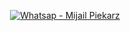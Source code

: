 <p align="center">
  <a href="whatsapp://send?phone=5491165879953" target="_blank">
  <img alt="Whatsap - Mijail Piekarz" src="https://img.shields.io/badge/WhatsApp-25D366?style=for-the-badge&logo=whatsapp&logoColor=white"
  </a>
<p/>
